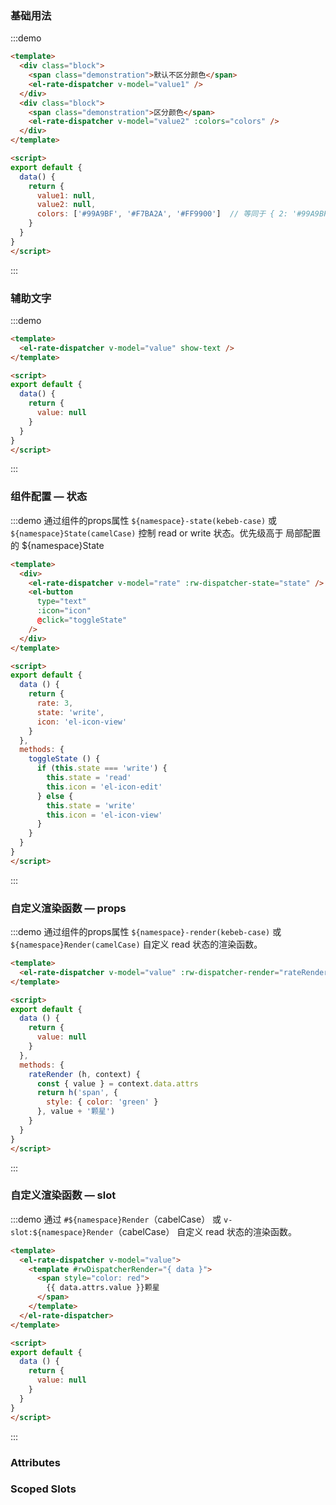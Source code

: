 ### 基础用法
:::demo
```html
<template>
  <div class="block">
    <span class="demonstration">默认不区分颜色</span>
    <el-rate-dispatcher v-model="value1" />
  </div>
  <div class="block">
    <span class="demonstration">区分颜色</span>
    <el-rate-dispatcher v-model="value2" :colors="colors" />
  </div>
</template>

<script>
export default {
  data() {
    return {
      value1: null,
      value2: null,
      colors: ['#99A9BF', '#F7BA2A', '#FF9900']  // 等同于 { 2: '#99A9BF', 4: { value: '#F7BA2A', excluded: true }, 5: '#FF9900' }
    }
  }
}
</script>
```
:::

### 辅助文字
:::demo
```html
<template>
  <el-rate-dispatcher v-model="value" show-text />
</template>

<script>
export default {
  data() {
    return {
      value: null
    }
  }
}
</script>
```
:::

### 组件配置 — 状态
:::demo 通过组件的props属性 `${namespace}-state(kebeb-case)` 或 `${namespace}State(camelCase)` 控制 read or write 状态。优先级高于 局部配置的 ${namespace}State
```html
<template>
  <div>
    <el-rate-dispatcher v-model="rate" :rw-dispatcher-state="state" />
    <el-button
      type="text"
      :icon="icon"
      @click="toggleState"
    />
  </div>
</template>

<script>
export default {
  data () {
    return {
      rate: 3,
      state: 'write',
      icon: 'el-icon-view'
    }
  },
  methods: {
    toggleState () {
      if (this.state === 'write') {
        this.state = 'read'
        this.icon = 'el-icon-edit'
      } else {
        this.state = 'write'
        this.icon = 'el-icon-view'
      }
    }
  }
}
</script>
```
:::

### 自定义渲染函数 — props
:::demo 通过组件的props属性 `${namespace}-render(kebeb-case)` 或 `${namespace}Render(camelCase)` 自定义 read 状态的渲染函数。
```html
<template>
  <el-rate-dispatcher v-model="value" :rw-dispatcher-render="rateRender" />
</template>

<script>
export default {
  data () {
    return {
      value: null
    }
  },
  methods: {
    rateRender (h, context) {
      const { value } = context.data.attrs
      return h('span', {
        style: { color: 'green' }
      }, value + '颗星')
    }
  }
}
</script>
```
:::

### 自定义渲染函数 — slot
:::demo 通过 `#${namespace}Render`（cabelCase） 或 `v-slot:${namespace}Render`（cabelCase） 自定义 read 状态的渲染函数。
```html
<template>
  <el-rate-dispatcher v-model="value">
    <template #rwDispatcherRender="{ data }">
      <span style="color: red">
        {{ data.attrs.value }}颗星
      </span>
    </template>
  </el-rate-dispatcher>
</template>

<script>
export default {
  data () {
    return {
      value: null
    }
  }
}
</script>
```
:::

### Attributes
<element-attributes />

### Scoped Slots
<element-scope-slot />
